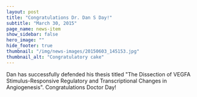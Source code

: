 ```yaml
---
layout: post
title: "Congratulations Dr. Dan S Day!"
subtitle: "March 30, 2015"
page_name: news-item
show_sidebar: false
hero_image: ""
hide_footer: true
thumbnail: "/img/news-images/20150603_145153.jpg"
thumbnail_alt: "Congratulatory cake"
---
```


Dan has successfully defended his thesis titled \"The Dissection of VEGFA Stimulus-Responsive Regulatory and Transcriptional Changes in Angiogenesis\". Congratulations Doctor Day!